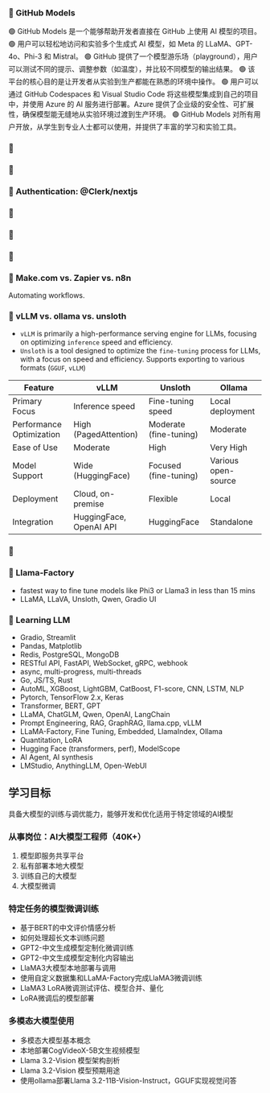 
### 🥃 GitHub Models

🟢 GitHub Models 是一个能够帮助开发者直接在 GitHub 上使用 AI 模型的项目。
🟢 用户可以轻松地访问和实验多个生成式 AI 模型，如 Meta 的 LLaMA、GPT-4o、Phi-3 和 Mistral。
🟢 GitHub 提供了一个模型游乐场（playground），用户可以测试不同的提示、调整参数（如温度），并比较不同模型的输出结果。
🟢 该平台的核心目的是让开发者从实验到生产都能在熟悉的环境中操作。
🟢 用户可以通过 GitHub Codespaces 和 Visual Studio Code 将这些模型集成到自己的项目中，并使用 Azure 的 AI 服务进行部署。Azure 提供了企业级的安全性、可扩展性，确保模型能无缝地从实验环境过渡到生产环境。
🟢 GitHub Models 对所有用户开放，从学生到专业人士都可以使用，并提供了丰富的学习和实验工具。

### 🥃 

### 🥃 

### 🥃 Authentication: @Clerk/nextjs


### 🥃 

### 🥃 

### 🥃 

### 🥃 Make.com vs. Zapier vs. n8n

Automating workflows.

### 🥃 vLLM vs. ollama vs. unsloth

- `vLLM` is primarily a high-performance serving engine for LLMs, focusing on optimizing `inference` speed and efficiency.
- `Unsloth` is a tool designed to optimize the `fine-tuning` process for LLMs, with a focus on speed and efficiency. Supports exporting to various formats (`GGUF`, `vLLM`)

| Feature                  | vLLM                   | Unsloth                | Ollama                |
|--------------------------|------------------------|------------------------|-----------------------|
| Primary Focus            | Inference speed        | Fine-tuning speed      | Local deployment       |
| Performance Optimization  | High (PagedAttention)  | Moderate (fine-tuning) | Moderate              |
| Ease of Use             | Moderate               | High                   | Very High             |
| Model Support            | Wide (HuggingFace)     | Focused (fine-tuning)  | Various open-source    |
| Deployment               | Cloud, on-premise      | Flexible               | Local                 |
| Integration              | HuggingFace, OpenAI API| HuggingFace            | Standalone            |

### 🥃 

### 🥃 Llama-Factory

- fastest way to fine tune models like Phi3 or Llama3 in less than 15 mins
- LLaMA, LLaVA, Unsloth, Qwen, Gradio UI

### 🥃 Learning LLM

- Gradio, Streamlit
- Pandas, Matplotlib
- Redis, PostgreSQL, MongoDB
- RESTful API, FastAPI, WebSocket, gRPC, webhook
- async, multi-progress, multi-threads
- Go, JS/TS, Rust
- AutoML, XGBoost, LightGBM, CatBoost, F1-score, CNN, LSTM, NLP
- Pytorch, TensorFlow 2.x, Keras
- Transformer, BERT, GPT
- LLaMA, ChatGLM, Qwen, OpenAI, LangChain
- Prompt Engineering, RAG, GraphRAG, llama.cpp, vLLM
- LLaMA-Factory, Fine Tuning, Embedded, LlamaIndex, Ollama
- Quantitation, LoRA
- Hugging Face (transformers, perf), ModelScope
- AI Agent, AI synthesis
- LMStudio, AnythingLLM, Open-WebUI

## 学习目标
具备大模型的训练与调优能力，能够开发和优化适用于特定领域的AI模型

### 从事岗位：AI大模型工程师（40K+）
1. 模型即服务共享平台  
2. 私有部署本地大模型  
3. 训练自己的大模型  
4. 大模型微调  

### 特定任务的模型微调训练
- 基于BERT的中文评价情感分析  
- 如何处理超长文本训练问题  
- GPT2-中文生成模型定制化微调训练  
- GPT2-中文生成模型定制化内容输出  
- LlaMA3大模型本地部署与调用  
- 使用自定义数据集和LLaMA-Factory完成LlaMA3微调训练  
- LlaMA3 LoRA微调测试评估、模型合并、量化  
- LoRA微调后的模型部署  

### 多模态大模型使用
- 多模态大模型基本概念  
- 本地部署CogVideoX-5B文生视频模型  
- Llama 3.2-Vision 模型架构剖析  
- Llama 3.2-Vision 模型预期用途  
- 使用ollama部署Llama 3.2-11B-Vision-Instruct，GGUF实现视觉问答  

